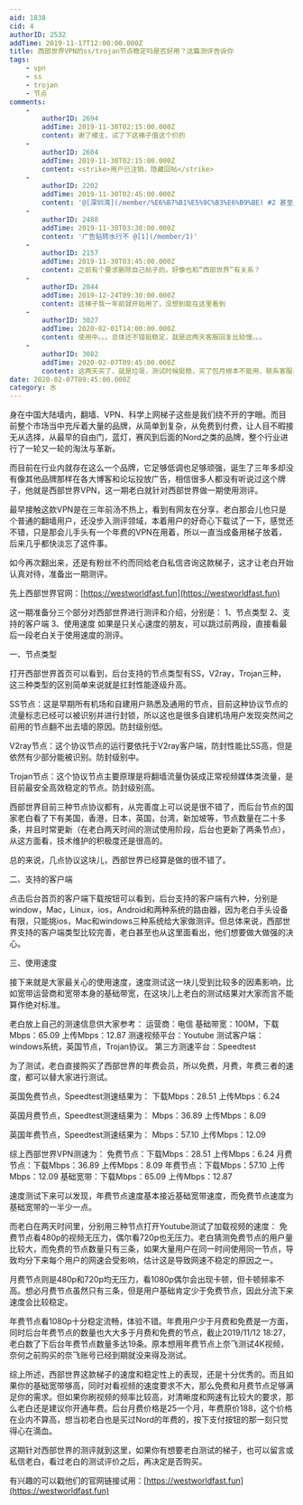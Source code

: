 ```yaml
---
aid: 1838
cid: 4
authorID: 2532
addTime: 2019-11-17T12:00:00.000Z
title: 西部世界VPN的ss/trojan节点稳定吗是否好用？这篇测评告诉你
tags:
    - vpn
    - ss
    - trojan
    - 节点
comments:
    -
        authorID: 2694
        addTime: 2019-11-30T02:15:00.000Z
        content: 谢了楼主，试了下这梯子值这个价的
    -
        authorID: 2604
        addTime: 2019-11-30T02:15:00.000Z
        content: <strike>用户已注销，隐藏回帖</strike>
    -
        authorID: 2202
        addTime: 2019-11-30T02:45:00.000Z
        content: '@[深圳湾](/member/%E6%B7%B1%E5%9C%B3%E6%B9%BE) #2 甚至还刷了点击量...1391次点击...'
    -
        authorID: 2488
        addTime: 2019-11-30T03:30:00.000Z
        content: '广告贴转水行不 @[1](/member/1)'
    -
        authorID: 2157
        addTime: 2019-11-30T03:45:00.000Z
        content: 之前有个要求删除自己帖子的，好像也和“西部世界”有关系？
    -
        authorID: 2844
        addTime: 2019-12-24T09:30:00.000Z
        content: 这梯子我一年前就开始用了，没想到能在这里看到
    -
        authorID: 3027
        addTime: 2020-02-01T14:00:00.000Z
        content: 使用中。。。总体还不错挺稳定，就是这两天客服回复比较慢。。。
    -
        authorID: 3082
        addTime: 2020-02-07T09:45:00.000Z
        content: 这两天买了，就是垃圾，测试时候挺稳，买了包月根本不能用，联系客服基本不在线，在线看了也敷衍，垃圾，就是骗子
date: 2020-02-07T09:45:00.000Z
category: 水
---
```


身在中国大陆墙内，翻墙、VPN、科学上网梯子这些是我们绕不开的字眼。而目前整个市场当中充斥着大量的品牌，从简单到复杂，从免费到付费，让人目不暇接无从选择，从最早的自由门，蓝灯，赛风到后面的Nord之类的品牌，整个行业进行了一轮又一轮的淘汰与革新。

而目前在行业内就存在这么一个品牌，它足够低调也足够顽强，诞生了三年多却没有像其他品牌那样在各大博客和论坛投放广告，相信很多人都没有听说过这个牌子，他就是西部世界VPN，这一期老白就针对西部世界做一期使用测评。

最早接触这款VPN是在三年前汤不热上，看到有网友在分享，老白那会儿也只是个普通的翻墙用户，还没步入测评领域，本着用户的好奇心下载试了一下，感觉还不错，只是那会儿手头有一个年费的VPN在用着，所以一直当成备用梯子放着，后来几乎都快淡忘了这件事。

如今再次翻出来，还是有粉丝不约而同给老白私信咨询这款梯子，这才让老白开始认真对待，准备出一期测评。

先上西部世界官网：[https://westworldfast.fun](https://westworldfast.fun)

这一期准备分三个部分对西部世界进行测评和介绍，分别是： 1、节点类型 2、支持的客户端 3、使用速度 如果是只关心速度的朋友，可以跳过前两段，直接看最后一段老白关于使用速度的测评。

一、节点类型

打开西部世界首页可以看到，后台支持的节点类型有SS，V2ray，Trojan三种，这三种类型的区别简单来说就是扛封性能逐级升高。

SS节点：这是早期所有机场和自建用户熟悉及通用的节点，目前这种协议节点的流量标志已经可以被识别并进行封锁，所以这也是很多自建机场用户发现突然间之前用的节点翻不出去墙的原因。防封级别低。

V2ray节点：这个协议节点的运行要依托于V2ray客户端，防封性能比SS高，但是依然有少部分能被识别。防封级别中。

Trojan节点：这个协议节点主要原理是将翻墙流量伪装成正常视频媒体类流量，是目前最安全高效稳定的节点。防封级别高。

西部世界目前三种节点协议都有，从完善度上可以说是很不错了，而后台节点的国家老白看了下有美国，香港，日本，英国，台湾，新加坡等，节点数量在二十多条，并且时常更新（在老白两天时间的测试使用阶段，后台也更新了两条节点），从这方面看，技术维护的积极度还是很高的。

总的来说，几点协议这块儿，西部世界已经算是做的很不错了。

二、支持的客户端

点击后台首页的客户端下载按钮可以看到，后台支持的客户端有六种，分别是window，Mac，Linux，ios，Android和两种系统的路由器，因为老白手头设备有限，只能挑ios，Mac和windows三种系统给大家做测评。但总体来说，西部世界支持的客户端类型比较完善，老白甚至也从这里面看出，他们想要做大做强的决心。

三、使用速度

接下来就是大家最关心的使用速度，速度测试这一块儿受到比较多的因素影响，比如宽带运营商和宽带本身的基础带宽，在这块儿上老白的测试结果对大家而言不能算作绝对标准。

老白放上自己的测速信息供大家参考： 运营商：电信 基础带宽：100M，下载Mbps：65.09 上传Mbps：12.87 测速视频平台：Youtube 测试客户端：windows系统，英国节点，Trojan协议。 第三方测速平台：Speedtest

为了测试，老白直接购买了西部世界的年费会员，所以免费，月费，年费三者的速度，都可以替大家进行测试。

英国免费节点，Speedtest测速结果为： 下载Mbps：28.51 上传Mbps：6.24

英国月费节点，Speedtest测速结果为： Mbps：36.89 上传Mbps：8.09

英国年费节点，Speedtest测速结果为： Mbps：57.10 上传Mbps：12.09

综上西部世界VPN测速为： 免费节点：下载Mbps：28.51 上传Mbps：6.24 月费节点：下载Mbps：36.89 上传Mbps：8.09 年费节点：下载Mbps：57.10 上传Mbps：12.09 基础宽带：下载Mbps：65.09 上传Mbps：12.87

速度测试下来可以发现，年费节点速度基本接近基础宽带速度，而免费节点速度为基础宽带的一半少一点。

而老白在两天时间里，分别用三种节点打开Youtube测试了加载视频的速度： 免费节点看480p的视频无压力，偶尔看720p也无压力。老白猜测免费节点的用户量比较大，而免费的节点数量只有三条，如果大量用户在同一时间使用同一节点，导致均分下来每个用户的网速会受影响，估计这是导致网速不稳定的原因之一。

月费节点则是480p和720p均无压力，看1080p偶尔会出现卡顿，但卡顿频率不高。想必月费节点虽然只有三条，但是用户基础肯定少于免费节点，因此分流下来速度会比较稳定。

年费节点看1080p十分稳定流畅，体验不错。年费用户少于月费和免费是一方面，同时后台年费节点的数量也大大多于月费和免费的节点，截止2019/11/12 18:27，老白数了下后台年费节点数量多达19条。原本想用年费节点上奈飞测试4K视频，奈何之前购买的奈飞账号已经到期就没来得及测试。

综上所述，西部世界这款梯子的速度和稳定性上的表现，还是十分优秀的。而且如果你的基础宽带够高，同时对看视频的速度要求不大，那么免费和月费节点足够满足你的需求。但如果你刷视频的频率比较高，对清晰度和网速有比较大的要求，那么老白还是建议你开通年费。后台月费价格是25一个月，年费原价188，这个价格在业内不算高，想当初老白也是买过Nord的年费的，按下支付按钮的那一刻只觉得心在滴血。

这期针对西部世界的测评就到这里，如果你有想要老白测试的梯子，也可以留言或私信老白，看过老白的测试评价之后，再决定是否购买。

有兴趣的可以戳他们的官网链接试用：[https://westworldfast.fun](https://westworldfast.fun)
